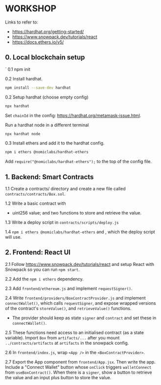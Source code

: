 # WORKSHOP

Links to refer to:
- https://hardhat.org/getting-started/
- https://www.snowpack.dev/tutorials/react
- https://docs.ethers.io/v5/

## 0. Local blockchain setup
`
0.1 npm init

0.2 Install hardhat.
  ```sh
  npm install --save-dev hardhat
  ```

0.2 Setup hardhat (choose empty config)
  ```sh
  npx hardhat
  ```

  Set `chainId` in the config: https://hardhat.org/metamask-issue.html.

  Run a hardhat node in a different terminal
  ```sh
  npx hardhat node
  ```

0.3 Install ethers and add it to the hardhat config.
  ```sh
  npm i ethers @nomiclabs/hardhat-ethers
  ```

  Add `require("@nomiclabs/hardhat-ethers");` to the top of the config file.


## 1. Backend: Smart Contracts

1.1 Create a contracts/ directory and create a new file called `contracts/contracts/Box.sol`.

1.2 Write a basic contract with
  - uint256 value;
  and two functions to store and retrieve the value.

1.3 Write a deploy script in `contracts/scripts/deploy.js`

1.4 `npm i ethers @nomiclabs/hardhat-ethers` and , which the deploy script will use.

## 2. Frontend: React UI

2.1 Follow https://www.snowpack.dev/tutorials/react and setup React with Snowpack so you can run `npm start`.

2.2 Add the `npm i ethers` dependency.

2.3 Add `frontend/ethereum.js` and implement `requestSigner()`.

2.4 Write `frontend/providers/BoxContractProvider.js` and implement `connectWallet()`, which calls `requestSigner`, and expose wrapped versions of the contract's `storeValue()`, and `retrieveValue()` functions.
  - The provider should keep as state `signer` and `contract` and set these in `connectWallet()`.

2.5 These functions need access to an initialised contract (as a state variable). Import `Box` from `artifacts/...` after you mount `../contracts/artifacts` at `artifacts` in the snowpack config.

2.6 In `frontend/index.js`, wrap `<App />` in the `<BoxContractProvider>`.

2.7 Export the App component from `frontend/App.jsx`. Then write the app. Include a "Connect Wallet" button whose `onClick` triggers `walletConnect` from `useBoxContract()`. When there is a `signer`, show a button to retrieve the value and an input plus button to store the value.
